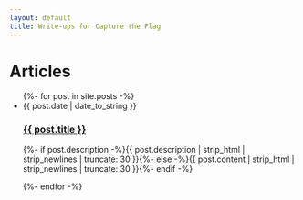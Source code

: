 ```yaml
---
layout: default
title: Write-ups for Capture the Flag
---
```


<div id="articles">
  <h1>Articles</h1>
  <ul class="posts noList">
    {%- for post in site.posts -%}
      <li>
      	<span class="date">{{ post.date | date_to_string }}</span>
      	<h3><a href="{{ post.url | relative_url }}">{{ post.title }}</a></h3>
      	<p class="description">{%- if post.description -%}{{ post.description  | strip_html | strip_newlines | truncate: 30 }}{%- else -%}{{ post.content | strip_html | strip_newlines | truncate: 30 }}{%- endif -%}</p>
      </li>
    {%- endfor -%}
  </ul>
</div>
